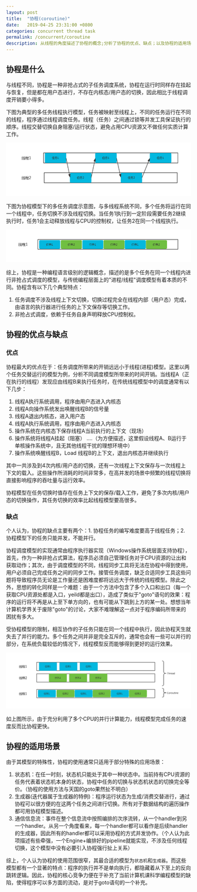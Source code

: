```yaml
---
layout: post
title:  "协程(coroutine)"
date:   2019-04-25 23:31:00 +0800
categories: concurrent thread task
permalink: /concurrent/coroutine
description: 从线程的角度描述了协程的概念;分析了协程的优点、缺点；以及协程的适用场景
---
```


## 协程是什么

与线程不同，协程是一种非抢占式的子任务调度系统，协程在运行时同样存在挂起与恢复，但是都在用户态进行，不存在内核态/用户态的切换，因此相比于线程调度开销要小得多。

下图为典型的多任务线程执行模型，任务被映射至线程上，不同的任务运行在不同的线程，程序通过线程调度任务。线程（任务）之间通过锁等并发工具保证执行的顺序。线程交替切换自身阻塞/运行状态，避免占用CPU资源又不做任何实质计算工作。

![thread-model](../resources/img/thread-model.png)

下图为协程模型下的多任务调度示意图，与多线程系统不同，多个任务将运行在同一个线程中，任务切换不涉及线程切换。当任务1执行到一定阶段需要任务2继续执行时，任务1会主动释放线程与CPU的控制权，让任务2在同一个线程执行。

![coroutine-model](../resources/img/coroutine-model.png)

综上，协程是一种编程语言级别的逻辑概念，描述的是多个任务在同一个线程内进行非抢占式调度的模型，与传统编程层面上的"进程/线程"调度模型有着本质的不同。协程含有以下几个典型特点：

1. 任务调度不涉及线程上下文切换，切换过程完全在线程内部（用户态）完成，由语言的执行器进行任务的上下文保存等切换工作。
2. 非抢占式调度，依赖于任务自身声明释放CPU控制权。

## 协程的优点与缺点

### 优点
协程最大的优点在于：任务调度所带来的开销远远小于线程(进程)模型。这里以两个任务交替运行的模型为例，分析不同调度模型所带来的时间开销。当线程A（正在执行的线程）发现应由线程B来执行任务时，在传统线程模型中的调度通常有以下几步：

1. 线程A执行系统调用，程序由用户态进入内核态
2. 线程A向操作系统发出唤醒线程B的信号量
3. 线程A退出内核态，进入用户态
4. 线程A执行系统调用，程序由用户态进入内核态
5. 操作系统在内核态下保存线程A当前执行的上下文（现场）
6. 操作系统将线程A挂起（阻塞）
....（为方便描述，这里假设线程A、B运行于单核操作系统中，且无其他线程干扰的理想环境中）
8. 操作系统唤醒线程B，Load 线程B的上下文，退出内核态并继续执行

其中一共涉及到4次内核/用户态的切换，还有一次线程上下文保存与一次线程上下文的载入。这些操作所消耗的时间非常多，在高并发的场景中频繁的线程切换将直接影响程序的吞吐量与运行效率。

协程模型在任务切换时值存在任务上下文的保存/载入工作，避免了多次内核/用户态的切换操作，其任务切换的效率比起线程模型要高很多。

### 缺点
个人认为，协程的缺点主要有两个：1. 协程任务的编写难度要高于线程任务；2. 协程模型下的任务只能并发，不能并行。

协程调度模型的实现通常由程序执行器实现（Windows操作系统层面支持协程），首先，作为一种非抢占式算法，程序员必须自己管理任务对于CPU资源的让出和获取动作；其次，由于调度模型的不同，线程同步工具将无法在协程中得到使用，用户必须自己完成任务之间的同步工作。接管任务调度，缺乏合适同步工具这些问题将导致程序员无论是工作量还是困难度都将远远大于传统的线程模型。除此之外，思想的转化同样是一个难题：由于一个方法中包含了多个入口和出口（每一个获取CPU资源处都是入口，yeild都是出口），造成了类似于"goto"语句的效果：程序的运行将不再是从上至下单方向的，也有可能从下跳到上方的某一处。想想当年计算机学界关于废除"goto"的讨论，大家不难理解这一点对于程序编码所带来的困扰有多大。

受协程模型的限制，相互协作的子任务只能在同一个线程中执行，因此协程天生就失去了并行的能力。多个任务之间并非是完全互斥的，通常也会有一些可以并行的部分，在系统负载较低的情况下，线程模型反而能够得到更好的运行效果。

![parallel-model](../resources/img/thread-parallel.png)

如上图所示，由于充分利用了多个CPU的并行计算能力，线程模型完成任务的速度反而比协程更快。

## 协程的适用场景

由于其模型的特殊性，协程的使用通常只适用于部分特殊的应用场景：

1. 状态机：在任一时刻，状态机只能处于其中一种状态中。当前持有CPU资源的任务代表着状态机本身的状态，协程中任务的切换与状态机状态的切换完全等价。（协程的使用方法与天国的goto果然扯不明白）
2. 生成器(迭代器属于生成器的特例)：程序运行状态为生成/消费交替进行，通过协程可以很方便的在这两个任务之间进行切换。所有对于数据结构的遍历操作都可用协程模型描述。
3. 通信信息流：事件在整个信息流中按照编排的次序流转，从一个handler到另一个handler。从另一个角度看来，每一个handler都可以看作是后续handler的生成器，因此所有的handler都可以采用协程的方式并发协作。（个人认为此项描述有些牵强，一个Engine+编排好的pipeline就能实现，不涉及任何线程切换，这个模型中没有必要引入协程强行扯上关系）

综上，个人认为协程的使用范围很窄，其最合适的模型为`状态机`和`生成器`。而这些模型都有一个显著的特点：程序的执行并不是单向执行，都隐藏着从下至上的反向跳转逻辑。因此，协程的核心竞争力便在于补充了当前计算机课科学编程模型的缺陷，使得程序可以多方面的流动，是对于goto语句的一个补充。